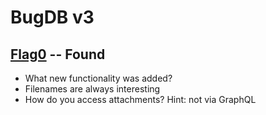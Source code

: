 # BugDB v3

## [Flag0](./flag0) -- Found

- What new functionality was added?
- Filenames are always interesting
- How do you access attachments? Hint: not via GraphQL

